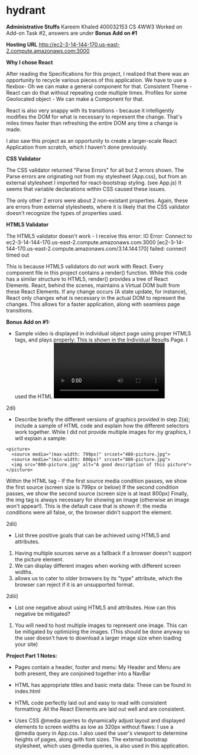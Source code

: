 # hydrant

**Administrative Stuffs**
Kareem Khaled
400032153
CS 4WW3
Worked on Add-on Task #2, answers are under **Bonus Add on #1**

**Hosting URL**
http://ec2-3-14-144-170.us-east-2.compute.amazonaws.com:3000

**Why I chose React**

After reading the Specifications for this project, I realized that there was an opportunity to recycle various pieces of this application. We have to use a flexbox- Oh we can make a general component for that. Consistent Theme - React can do that without repeating code multiple times. Profiles for some Geolocated object - We can make a Component for that. 

React is also very snappy with its transitions - because it intelligently modifies the DOM for what is necessary to represent the change. That's miles times faster than refreshing the entire DOM any time a change is made. 

I also saw this project as an opportunity to create a larger-scale React Application from scratch, which I haven't done previously. 


**CSS Validator**

The CSS validator returned "Parse Errors" for all but 2 errors shown. The Parse errors are originating not from my stylesheet (App.css), but from an external stylesheet I imported for react-bootstrap styling. (see App.js)
It seems that variable declarations within CSS caused these issues. 

The only other 2 errors were about 2 non-existant properties. Again, these are errors from external stylesheets, where it is likely that the CSS validator doesn't recognize the types of properties used. 


**HTML5 Validator**

The HTML5 validator doesn't work - I receive this error:
IO Error: Connect to ec2-3-14-144-170.us-east-2.compute.amazonaws.com:3000 [ec2-3-14-144-170.us-east-2.compute.amazonaws.com/3.14.144.170] failed: connect timed out

This is because HTML5 validators do not work with React. 
Every component file in this project contains a render() function. While this code has a similar structure to HTML5, render() provides a tree of React Elements. React, behind the scenes, maintains a Virtual DOM built from these React Elements. If any change occurs (A state update, for instance), React only changes what is necessary in the actual DOM to represent the changes. This allows for a faster application, along with seamless page transitions. 

**Bonus Add on #1:**
- Sample video is displayed in
individual object page using proper
HTML5 tags, and plays properly:
This is shown in the Individual Results Page. I used the HTML <video> and <source> tags as was required. 

2di)
- Describe briefly the different versions of graphics provided in step 2(a); 
include a sample of HTML code and explain how the different selectors work 
together. 
While I did not provide multiple images for my graphics, I will explain a sample:
```
<picture>
  <source media="(max-width: 799px)" srcset="480-picture.jpg">
  <source media="(min-width: 800px)" srcset="800-picture.jpg">
  <img src="800-picture.jpg" alt="A good description of this picture">
</picture>
```
Within the <picture> HTML tag - 
If the first source media condition passes, we show the first source (screen size is 799px or below)
If the second condition passes, we show the second source (screen size is at least 800px)
Finally, the img tag is always necessary for showing an image (otherwise an image won't appear!). This is the default case that is shown if: the media conditions were all false, or, the browser didn't support the <picture> element. 


2dii)
- List three positive goals that can be achieved using HTML5 <picture> and 
<source> attributes. 
1. Having multiple sources serve as a fallback if a browser doesn't support the picture element.
2. We can display different images when working with different screen widths.
3. <picture> allows us to cater to older browsers by its "type" attribute, which the browser can reject if it is an unsupported format.

2diii)
- List one negative about using HTML5 <picture> and <source> attributes.  How 
can this negative be mitigated? 
1. You will need to host multiple images to represent one image. This can be mitigated by optimizing the images. (This should be done anyway so the user doesn't have to download a larger image size when loading your site)


**Project Part 1 Notes:**

- Pages contain a header, footer and
menu:
My Header and Menu are both present, they are conjoined together into a NavBar

- HTML has appropriate titles and
basic meta data:
These can be found in index.html

- HTML code perfectly laid out and
easy to read with consistent
formatting:
All the React Elements are laid out well and are consistent.

- Uses CSS @media queries to
dynamically adjust layout and
displayed elements to screen
widths as low as 320px without
flaws:
I use a @media query in App.css. I also used the user's viewport to determine heights of pages, along with font sizes. The external bootstrap stylesheet, which uses @media queries, is also used in this application.





